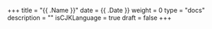 +++
title = "{{ .Name }}"
date = {{ .Date }}
weight = 0
type = "docs"
description = ""
isCJKLanguage = true
draft = false
+++